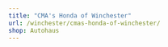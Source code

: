 ```yaml
---
title: "CMA's Honda of Winchester"
url: /winchester/cmas-honda-of-winchester/
shop: Autohaus
---
```

